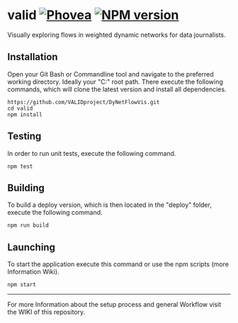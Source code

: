 valid [![Phovea][phovea-image]][phovea-url] [![NPM version][npm-image]][npm-url]
=====================

Visually exploring flows in weighted dynamic networks for data journalists.

Installation
------------
Open your Git Bash or Commandline tool and navigate to the preferred working directory. Ideally your "C:\" root path.
There execute the following commands, which will clone the latest version and install all dependencies.

```
https://github.com/VALIDproject/DyNetFlowVis.git
cd valid
npm install
```

Testing
-------
In order to run unit tests, execute the following command.

```
npm test
```

Building
--------
To build a deploy version, which is then located in the "deploy" folder, execute the following command.

```
npm run build
```

Launching
---------
To start the application execute this command or use the npm scripts (more Information Wiki).

```
npm start
```

***
For more Information about the setup process and general Workflow visit the WIKI of this repository.


[phovea-image]: https://img.shields.io/badge/Phovea-Application-1BA64E.svg
[phovea-url]: https://phovea.caleydo.org
[npm-image]: https://badge.fury.io/js/taco.svg
[npm-url]: https://npmjs.org/package/taco
